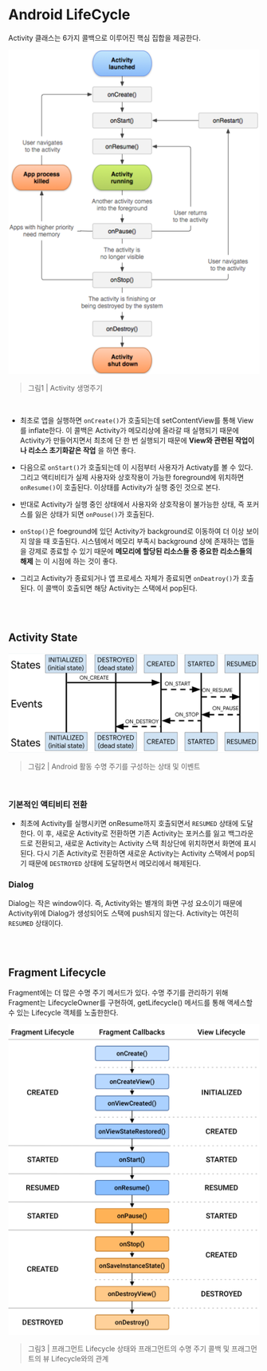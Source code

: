 # Android LifeCycle

Activity 클래스는 6가지 콜백으로 이루어진 핵심 집합을 제공한다.

![activity_lifecycle](../images/ActivityLifecycle.png)

> 그림1 | Activity 생명주기

<br>

* 최초로 앱을 실행하면 `onCreate()`가 호출되는데 setContentView를 통해 View를 inflate한다. 이 콜백은 Activity가 메모리상에 올라갈 때 실행되기 때문에 Activity가 만들어지면서 최초에 단 한 번 실행되기 때문에 **View와 관련된 작업이나 리소스 초기화같은 작업** 을 하면 좋다.

* 다음으로 `onStart()`가 호출되는데 이 시점부터 사용자가 Activaty를 볼 수 있다. 그리고 액티비티가 실제 사용자와 상호작용이 가능한 foreground에 위치하면 `onResume()`이 호출된다. 이상태를 Activity가 실행 중인 것으로 본다.

* 반대로 Activity가 실행 중인 상태에서 사용자와 상호작용이 불가능한 상태, 즉 포커스를 잃은 상태가 되면 `onPouse()`가 호출된다.

* `onStop()`은 foeground에 있던 Activity가 background로 이동하여 더 이상 보이지 않을 때 호출된다. 시스템에서 메모리 부족시 background 상에 존재하는 앱들을 강제로 종료할 수 있기 때문에 **메모리에 할당된 리소스들 중 중요한 리소스들의 해제** 는 이 시점에 하는 것이 좋다.

* 그리고 Activity가 종료되거나 앱 프로세스 자체가 종료되면 `onDeatroy()`가 호출된다. 이 콜백이 호출되면 해당 Activity는 스택에서 pop된다.

<br><br>

## Activity State

![lifecycle_state](../images/lifecycle_state.png)

> 그림2 | Android 활동 수명 주기를 구성하는 상태 및 이벤트

<br>

<h3> 기본적인 액티비티 전환 </h3>

* 최초에 Activity를 실행시키면 onResume까지 호출되면서 `RESUMED` 상태에 도달한다. 이 후, 새로운 Activity로 전환하면 기존 Activity는 포커스를 잃고 백그라운드로 전환되고, 새로운 Activity는 Activity 스택 최상단에 위치하면서 화면에 표시된다. 다시 기존 Activity로 전환하면 새로운 Activity는 Activity 스택에서 pop되기 때문에 `DESTROYED` 상태에 도달하면서 메모리에서 해제된다.

<h3> Dialog </h3>

Dialog는 작은 window이다. 즉, Activity와는 별개의 화면 구성 요소이기 때문에 Activity위에 Dialog가 생성되어도 스택에 push되지 않는다. Activity는 여전히 `RESUMED` 상태이다.

<br><br>

## Fragment Lifecycle

Fragment에는 더 많은 수명 주기 메서드가 있다. 수명 주기를 관리하기 위해 Fragment는 LifecycleOwner를 구현하여, getLifecycle() 메서드를 통해 액세스할 수 있는 Lifecycle 객체를 노출한한다.

![fragment_lifecycle](../images/fragment_lifecycle.png)

> 그림3 | 프래그먼트 Lifecycle 상태와 프래그먼트의 수명 주기 콜백 및 프래그먼트의 뷰 Lifecycle와의 관계

<br>

